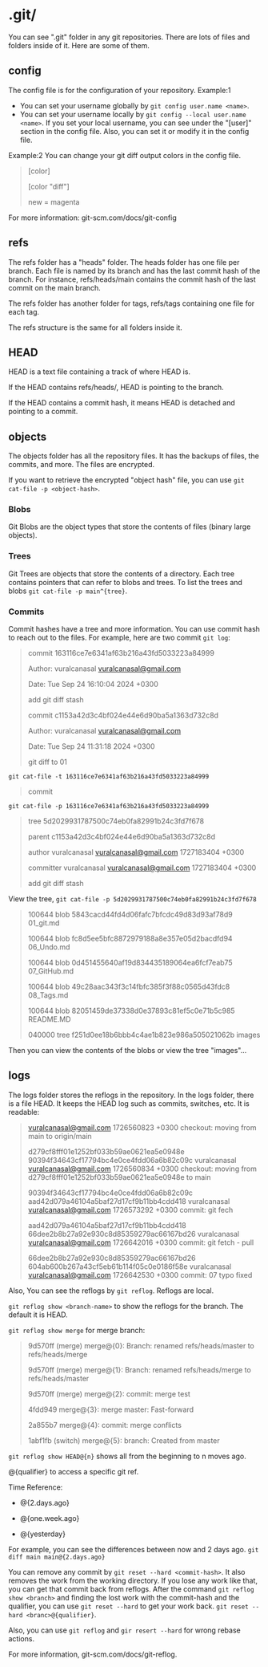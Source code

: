 # .git/
You can see ".git" folder in any git repositories. There are lots of files and folders inside of it. Here are some of them.

## config
The config file is for the configuration of your repository.
Example:1
- You can set your username globally by `git config user.name <name>`.
- You can set your username locally by `git config --local user.name <name>`.
If you set your local username, you can see under the "[user]" section in the config file. Also, you can set it or modify it in the config file.

Example:2
You can change your git diff output colors in the config file.
> [color]
>
> [color "diff"]
>
>   new = magenta

For more information: git-scm.com/docs/git-config

## refs
The refs folder has a "heads" folder. The heads folder has one file per branch. Each file is named by its branch and has the last commit hash of the branch. For instance, refs/heads/main contains the commit hash of the last commit on the main branch.

The refs folder has another folder for tags, refs/tags containing one file for each tag.

The refs structure is the same for all folders inside it.

## HEAD
HEAD is a text file containing a track of where HEAD is.

If the HEAD contains refs/heads/<branch name>, HEAD is pointing to the branch.

If the HEAD contains a commit hash, it means HEAD is detached and pointing to a commit.

## objects
The objects folder has all the repository files. It has the backups of files, the commits, and more. The files are encrypted.

If you want to retrieve the encrypted "object hash" file, you can use `git cat-file -p <object-hash>`.

### Blobs
Git Blobs are the object types that store the contents of files (binary large objects).

### Trees
Git Trees are objects that store the contents of a directory. Each tree contains pointers that can refer to blobs and trees. To list the trees and blobs `git cat-file -p main^{tree}`.

### Commits
Commit hashes have a tree and more information. You can use commit hash to reach out to the files. For example, here are two commit `git log`:

> commit 163116ce7e6341af63b216a43fd5033223a84999
> 
> Author: vuralcanasal <vuralcanasal@gmail.com>
> 
> Date:   Tue Sep 24 16:10:04 2024 +0300
>
>    add git diff stash
>
> commit c1153a42d3c4bf024e44e6d90ba5a1363d732c8d
>
> Author: vuralcanasal <vuralcanasal@gmail.com>
>
> Date:   Tue Sep 24 11:31:18 2024 +0300
>
>    git diff to 01

`git cat-file -t 163116ce7e6341af63b216a43fd5033223a84999`

> commit

`git cat-file -p 163116ce7e6341af63b216a43fd5033223a84999`

> tree 5d2029931787500c74eb0fa82991b24c3fd7f678
>
> parent c1153a42d3c4bf024e44e6d90ba5a1363d732c8d
> 
> author vuralcanasal <vuralcanasal@gmail.com> 1727183404 +0300
> 
> committer vuralcanasal <vuralcanasal@gmail.com> 1727183404 +0300
>
> add git diff stash

View the tree, `git cat-file -p 5d2029931787500c74eb0fa82991b24c3fd7f678`

> 100644 blob 5843cacd44fd4d06fafc7bfcdc49d83d93af78d9	01_git.md
>
> 100644 blob fc8d5ee5bfc8872979188a8e357e05d2bacdfd94	06_Undo.md
>
> 100644 blob 0d451455640af19d834435189064ea6fcf7eab75	07_GitHub.md
>
> 100644 blob 49c28aac343f3c14fbfc385f3f88c0565d43fdc8	08_Tags.md
> 
> 100644 blob 82051459de37338d0e37893c81ef5c0e71b5c985	README.MD
>
> 040000 tree f251d0ee18b6bbb4c4ae1b823e986a505021062b	images

Then you can view the contents of the blobs or view the tree "images"...

## logs
The logs folder stores the reflogs in the repository. In the logs folder, there is a file HEAD. It keeps the HEAD log such as commits, switches, etc. It is readable:

> <vuralcanasal@gmail.com> 1726560823 +0300	checkout: moving from main to origin/main
>
> d279cf8fff01e1252bf033b59ae0621ea5e0948e 90394f34643cf17794bc4e0ce4fdd06a6b82c09c vuralcanasal <vuralcanasal@gmail.com> 1726560834 +0300	checkout: moving from d279cf8fff01e1252bf033b59ae0621ea5e0948e to main
>
> 90394f34643cf17794bc4e0ce4fdd06a6b82c09c aad42d079a46104a5baf27d17cf9b11bb4cdd418 vuralcanasal <vuralcanasal@gmail.com> 1726573292 +0300	commit: git fech
> 
> aad42d079a46104a5baf27d17cf9b11bb4cdd418 66dee2b8b27a92e930c8d85359279ac66167bd26 vuralcanasal <vuralcanasal@gmail.com> 1726642016 +0300	commit: git fetch - pull
>
> 66dee2b8b27a92e930c8d85359279ac66167bd26 604ab600b267a43cf5eb61b114f05c0e0186f58e vuralcanasal <vuralcanasal@gmail.com> 1726642530 +0300	commit: 07 typo fixed

Also, You can see the reflogs by `git reflog`. Reflogs are local.

`git reflog show <branch-name>` to show the reflogs for the branch. The default it is HEAD.

`git reflog show merge` for merge branch:

> 9d570ff (merge) merge@{0}: Branch: renamed refs/heads/master to refs/heads/merge
>
> 9d570ff (merge) merge@{1}: Branch: renamed refs/heads/merge to refs/heads/master
>
> 9d570ff (merge) merge@{2}: commit: merge test
>
> 4fdd949 merge@{3}: merge master: Fast-forward
>
> 2a855b7 merge@{4}: commit: merge conflicts
>
> 1abf1fb (switch) merge@{5}: branch: Created from master

`git reflog show HEAD@{n}` shows  all from the beginning to n moves ago.

<name>@{qualifier} to access a specific git ref.

Time Reference:
* <name>@{2.days.ago}

* <name>@{one.week.ago}

* <name>@{yesterday}

For example, you can see the differences between now and 2 days ago.
`git diff main main@{2.days.ago}`

You can remove any commit by `git reset --hard <commit-hash>`. It also removes the work from the working directory. If you lose any work like that, you can get that commit back from reflogs. After the command `git reflog show <branch>` and finding the lost work with the commit-hash and the qualifier, you can use `git reset --hard` to get your work back. `git reset --hard <branc>@{qualifier}`.

Also, you can use `git reflog` and `gir resert --hard` for wrong rebase actions.

For more information, git-scm.com/docs/git-reflog.

